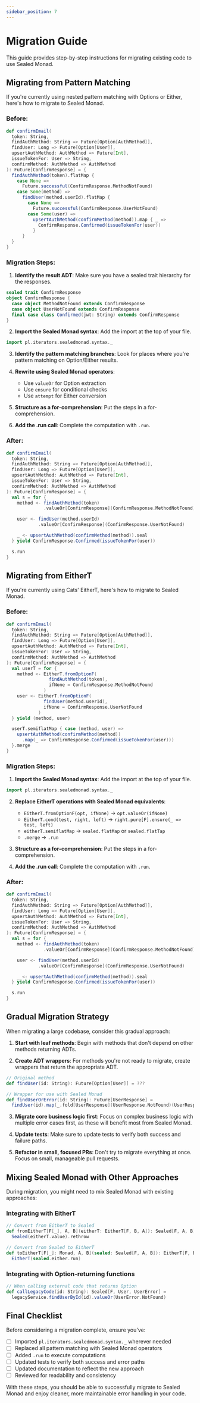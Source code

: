 ```yaml
---
sidebar_position: 7
---
```


# Migration Guide

This guide provides step-by-step instructions for migrating existing code to use Sealed Monad.

## Migrating from Pattern Matching

If you're currently using nested pattern matching with Options or Either, here's how to migrate to Sealed Monad.

### Before:

```scala
def confirmEmail(
  token: String,
  findAuthMethod: String => Future[Option[AuthMethod]],
  findUser: Long => Future[Option[User]],
  upsertAuthMethod: AuthMethod => Future[Int],
  issueTokenFor: User => String,
  confirmMethod: AuthMethod => AuthMethod
): Future[ConfirmResponse] = {
  findAuthMethod(token).flatMap {
    case None =>
      Future.successful(ConfirmResponse.MethodNotFound)
    case Some(method) =>
      findUser(method.userId).flatMap {
        case None =>
          Future.successful(ConfirmResponse.UserNotFound)
        case Some(user) =>
          upsertAuthMethod(confirmMethod(method)).map { _ =>
            ConfirmResponse.Confirmed(issueTokenFor(user))
          }
      }
  }
}
```

### Migration Steps:

1. **Identify the result ADT**: Make sure you have a sealed trait hierarchy for the responses.

```scala
sealed trait ConfirmResponse
object ConfirmResponse {
  case object MethodNotFound extends ConfirmResponse
  case object UserNotFound extends ConfirmResponse
  final case class Confirmed(jwt: String) extends ConfirmResponse
}
```

2. **Import the Sealed Monad syntax**: Add the import at the top of your file.

```scala
import pl.iterators.sealedmonad.syntax._
```

3. **Identify the pattern matching branches**: Look for places where you're pattern matching on Option/Either results.

4. **Rewrite using Sealed Monad operators**:
   - Use `valueOr` for Option extraction
   - Use `ensure` for conditional checks
   - Use `attempt` for Either conversion
5. **Structure as a for-comprehension**: Put the steps in a for-comprehension.

6. **Add the .run call**: Complete the computation with `.run`.

### After:

```scala
def confirmEmail(
  token: String,
  findAuthMethod: String => Future[Option[AuthMethod]],
  findUser: Long => Future[Option[User]],
  upsertAuthMethod: AuthMethod => Future[Int],
  issueTokenFor: User => String,
  confirmMethod: AuthMethod => AuthMethod
): Future[ConfirmResponse] = {
  val s = for {
    method <- findAuthMethod(token)
              .valueOr[ConfirmResponse](ConfirmResponse.MethodNotFound)

    user <- findUser(method.userId)
            .valueOr[ConfirmResponse](ConfirmResponse.UserNotFound)

    _ <- upsertAuthMethod(confirmMethod(method)).seal
  } yield ConfirmResponse.Confirmed(issueTokenFor(user))

  s.run
}
```

## Migrating from EitherT

If you're currently using Cats' EitherT, here's how to migrate to Sealed Monad.

### Before:

```scala
def confirmEmail(
  token: String,
  findAuthMethod: String => Future[Option[AuthMethod]],
  findUser: Long => Future[Option[User]],
  upsertAuthMethod: AuthMethod => Future[Int],
  issueTokenFor: User => String,
  confirmMethod: AuthMethod => AuthMethod
): Future[ConfirmResponse] = {
  val userT = for {
    method <- EitherT.fromOptionF(
                findAuthMethod(token),
                ifNone = ConfirmResponse.MethodNotFound
              )
    user <- EitherT.fromOptionF(
              findUser(method.userId),
              ifNone = ConfirmResponse.UserNotFound
            )
  } yield (method, user)

  userT.semiflatMap { case (method, user) =>
    upsertAuthMethod(confirmMethod(method))
      .map(_ => ConfirmResponse.Confirmed(issueTokenFor(user)))
  }.merge
}
```

### Migration Steps:

1. **Import the Sealed Monad syntax**: Add the import at the top of your file.

```scala
import pl.iterators.sealedmonad.syntax._
```

2. **Replace EitherT operations with Sealed Monad equivalents**:

   - `EitherT.fromOptionF(opt, ifNone)` → `opt.valueOr(ifNone)`
   - `EitherT.cond(test, right, left)` → `right.pure[F].ensure(_ => test, left)`
   - `eitherT.semiflatMap` → `sealed.flatMap` or `sealed.flatTap`
   - `.merge` → `.run`

3. **Structure as a for-comprehension**: Put the steps in a for-comprehension.

4. **Add the .run call**: Complete the computation with `.run`.

### After:

```scala
def confirmEmail(
  token: String,
  findAuthMethod: String => Future[Option[AuthMethod]],
  findUser: Long => Future[Option[User]],
  upsertAuthMethod: AuthMethod => Future[Int],
  issueTokenFor: User => String,
  confirmMethod: AuthMethod => AuthMethod
): Future[ConfirmResponse] = {
  val s = for {
    method <- findAuthMethod(token)
              .valueOr[ConfirmResponse](ConfirmResponse.MethodNotFound)

    user <- findUser(method.userId)
            .valueOr[ConfirmResponse](ConfirmResponse.UserNotFound)

    _ <- upsertAuthMethod(confirmMethod(method)).seal
  } yield ConfirmResponse.Confirmed(issueTokenFor(user))

  s.run
}
```

## Gradual Migration Strategy

When migrating a large codebase, consider this gradual approach:

1. **Start with leaf methods**: Begin with methods that don't depend on other methods returning ADTs.

2. **Create ADT wrappers**: For methods you're not ready to migrate, create wrappers that return the appropriate ADT.

```scala
// Original method
def findUser(id: String): Future[Option[User]] = ???

// Wrapper for use with Sealed Monad
def findUserOrError(id: String): Future[UserResponse] =
  findUser(id).map(_.fold[UserResponse](UserResponse.NotFound)(UserResponse.Found))
```

3. **Migrate core business logic first**: Focus on complex business logic with multiple error cases first, as these will benefit most from Sealed Monad.

4. **Update tests**: Make sure to update tests to verify both success and failure paths.

5. **Refactor in small, focused PRs**: Don't try to migrate everything at once. Focus on small, manageable pull requests.

## Mixing Sealed Monad with Other Approaches

During migration, you might need to mix Sealed Monad with existing approaches:

### Integrating with EitherT

```scala
// Convert from EitherT to Sealed
def fromEitherT[F[_], A, B](eitherT: EitherT[F, B, A]): Sealed[F, A, B] =
  Sealed(eitherT.value).rethrow

// Convert from Sealed to EitherT
def toEitherT[F[_]: Monad, A, B](sealed: Sealed[F, A, B]): EitherT[F, B, A] =
  EitherT(sealed.either.run)
```

### Integrating with Option-returning functions

```scala
// When calling external code that returns Option
def callLegacyCode(id: String): Sealed[F, User, UserError] =
  legacyService.findUserById(id).valueOr(UserError.NotFound)
```

## Final Checklist

Before considering a migration complete, ensure you've:

- [ ] Imported `pl.iterators.sealedmonad.syntax._` wherever needed
- [ ] Replaced all pattern matching with Sealed Monad operators
- [ ] Added `.run` to execute computations
- [ ] Updated tests to verify both success and error paths
- [ ] Updated documentation to reflect the new approach
- [ ] Reviewed for readability and consistency

With these steps, you should be able to successfully migrate to Sealed Monad and enjoy cleaner, more maintainable error handling in your code.
